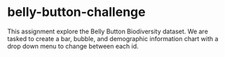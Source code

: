 # belly-button-challenge

This assignment explore the Belly Button Biodiversity dataset. We are tasked to create a bar, bubble, and demographic information chart with a drop down menu to change between each id. 